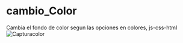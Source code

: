 # cambio_Color
Cambia el fondo de color segun las opciones en colores, js-css-html
![Capturacolor](https://user-images.githubusercontent.com/60888517/90321948-f837ca80-df13-11ea-9d73-f22629dd5e22.JPG)
